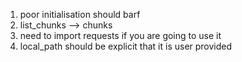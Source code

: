 1. poor initialisation should barf
2. list_chunks --> chunks
10. need to import requests if you are going to use it
11. local_path should be explicit that it is user provided

